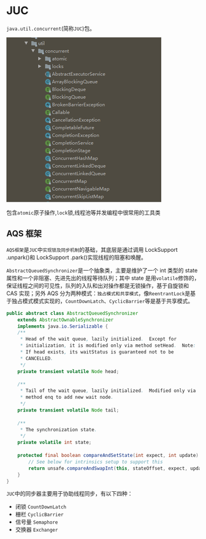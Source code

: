 # JUC

`java.util.concurrent`(简称`JUC`)包。

![JUC](./img/../../img/JUC.png)

包含`atomic`原子操作,`lock`锁,线程池等并发编程中很常用的工具类

## AQS 框架

`AQS框架`是`JUC`中`实现锁及同步机制`的基础，其底层是通过调用 LockSupport .unpark()和 LockSupport .park()实现线程的阻塞和唤醒。

`AbstractQueuedSynchronizer`是一个抽象类，主要是维护了一个 int 类型的 state 属性和一个非阻塞、先进先出的线程等待队列；其中 state 是用`volatile`修饰的，保证线程之间的可见性，队列的入队和出对操作都是无锁操作，基于自旋锁和 CAS 实现；另外 AQS 分为两种模式：`独占模式和共享模式`，像`ReentrantLock`是基于独占模式模式实现的，`CountDownLatch`、`CyclicBarrier`等是基于共享模式。

```java
public abstract class AbstractQueuedSynchronizer
    extends AbstractOwnableSynchronizer
    implements java.io.Serializable {
    /**
     * Head of the wait queue, lazily initialized.  Except for
     * initialization, it is modified only via method setHead.  Note:
     * If head exists, its waitStatus is guaranteed not to be
     * CANCELLED.
     */
    private transient volatile Node head;

    /**
     * Tail of the wait queue, lazily initialized.  Modified only via
     * method enq to add new wait node.
     */
    private transient volatile Node tail;

    /**
     * The synchronization state.
     */
    private volatile int state;

    protected final boolean compareAndSetState(int expect, int update) {
        // See below for intrinsics setup to support this
        return unsafe.compareAndSwapInt(this, stateOffset, expect, update);
    }
}
```

`JUC`中的同步器主要用于协助线程同步，有以下四种：

- 闭锁 `CountDownLatch`
- 栅栏 `CyclicBarrier`
- 信号量 `Semaphore`
- 交换器 `Exchanger`

